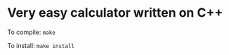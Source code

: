 Very easy calculator written on C++
===================================

To compile: `make`

To install: `make install`
